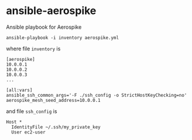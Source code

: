 # ansible-aerospike

Ansible playbook for Aerospike

```
ansible-playbook -i inventory aerospike.yml
```

where file `inventory` is

```
[aerospike]
10.0.0.1
10.0.0.2
10.0.0.3
...

[all:vars]
ansible_ssh_common_args='-F ./ssh_config -o StrictHostKeyChecking=no'
aerospike_mesh_seed_address=10.0.0.1
```

and file `ssh_config` is

```
Host *
  IdentityFile ~/.ssh/my_private_key
  User ec2-user
```
